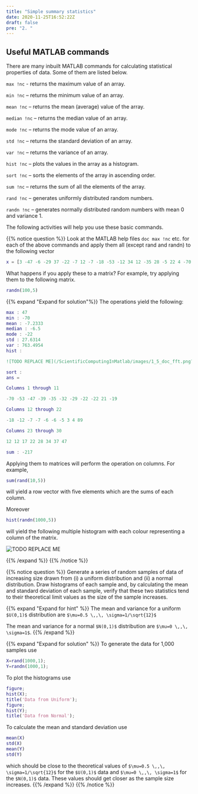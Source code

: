 ```yaml
---
title: "Simple summary statistics"
date: 2020-11-25T16:52:22Z
draft: false
pre: "2. "
---
```


## Useful MATLAB commands

There are many inbuilt MATLAB commands for calculating statistical properties of data. Some of them are listed below.

`max !nc` - returns the maximum value of an array.

`min !nc` – returns the minimum value of an array.

`mean !nc` – returns the mean (average) value of the array.

`median !nc` – returns the median value of an array.

`mode !nc` – returns the mode value of an array.

`std !nc` – returns the standard deviation of an array.

`var !nc` – returns the variance of an array.

`hist !nc` – plots the values in the array as a histogram.

`sort !nc` – sorts the elements of the array in ascending order.

`sum !nc` – returns the sum of all the elements of the array.

`rand !nc` – generates uniformly distributed random numbers.

`randn !nc` – generates normally distributed random numbers with mean 0 and variance 1.


The following activities will help you use these basic commands.

{{% notice question %}}
Look at the MATLAB help files `doc max !nc` etc. for each of the above commands and apply them all (except rand and randn) to the following vector 

```matlab
x = [3 -47 -6 -29 37 -22 -7 12 -7 -18 -53 -12 34 12 -35 28 -5 22 4 -70 -32 47 -6 -19 8 17 -22 9 -39 -21];
```

What happens if you apply these to a matrix? For example, try applying them to the following matrix. 

```matlab
randn(100,5)
```

{{% expand "Expand for solution"%}}
The operations yield the following:


```matlab
max : 47
min : -70
mean : -7.2333
median : -6.5
mode : -22
std : 27.6314
var : 763.4954
hist : 

![TODO REPLACE ME](/ScientificComputingInMatlab/images/1_5_doc_fft.png?classes=matlab-screenshot)

sort :
ans =

Columns 1 through 11

-70 -53 -47 -39 -35 -32 -29 -22 -22 21 -19

Columns 12 through 22

-18 -12 -7 -7 -6 -6 -5 3 4 89

Columns 23 through 30

12 12 17 22 28 34 37 47

sum : -217 
```

Applying them to matrices will perform the operation on columns. For example, 

```matlab
sum(rand(10,5))
```

will yield a row vector with five elements which are the sums of each column.

Moreover

```matlab
hist(randn(1000,5))
```

will yield the following multiple histogram with each colour representing a column of the matrix. 

![TODO REPLACE ME](/ScientificComputingInMatlab/images/1_5_doc_fft.png?classes=matlab-screenshot)

{{% /expand %}}
{{% /notice %}}


{{% notice question %}}
Generate a series of random samples of data of increasing size drawn from (i) a uniform distribution and (ii) a normal distribution. Draw histograms of each sample and, by calculating the mean and standard deviation of each sample, verify that these two statistics tend to their theoretical limit values as the size of the sample increases.

{{% expand "Expand for hint" %}}
The mean and variance for a uniform `$U(0,1)$` distribution are `$\mu=0.5 \,,\, \sigma=1/\sqrt{12}$`

The mean and variance for a normal `$N(0,1)$` distribution are `$\mu=0 \,,\, \sigma=1$`.
{{% /expand %}}

{{% expand "Expand for solution" %}}
To generate the data for 1,000 samples use

```matlab
X=rand(1000,1);
Y=randn(1000,1); 
```

To plot the histograms use

```matlab
figure;
hist(X);
title('Data from Uniform');
figure;
hist(Y);
title('Data from Normal');
```

To calculate the mean and standard deviation use 

```matlab
mean(X)
std(X)
mean(Y)
std(Y)
```

which should be close to the theoretical values of `$\mu=0.5 \,,\, \sigma=1/\sqrt{12}$` for the `$U(0,1)$` data and `$\mu=0 \,,\, \sigma=1$` for the `$N(0,1)$` data. These values should get closer as the sample size increases.
{{% /expand %}}
{{% /notice %}}
